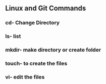 ## Linux and Git Commands

### cd- Change Directory
### ls- list
### mkdir- make directory or create folder
### touch- to create the files
### vi- edit the files 
